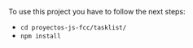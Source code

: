 To use this project you have to follow the next steps:

- `cd proyectos-js-fcc/tasklist/`
- `npm install`
